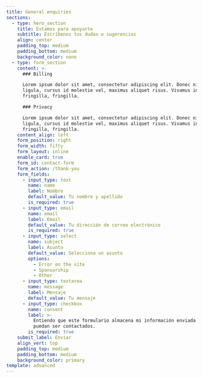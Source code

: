 ```yaml
---
title: General enquiries
sections:
  - type: hero_section
    title: Estamos para apoyarte
    subtitle: Escríbenos tus dudas o sugerencias
    align: center
    padding_top: medium
    padding_bottom: medium
    background_color: none
  - type: form_section
    content: >-
      ### Billing

      Lorem ipsum dolor sit amet, consectetur adipiscing elit. Donec nisl
      ligula, cursus id molestie vel, maximus aliquet risus. Vivamus in nibh
      fringilla, fringilla.

      ### Privacy

      Lorem ipsum dolor sit amet, consectetur adipiscing elit. Donec nisl
      ligula, cursus id molestie vel, maximus aliquet risus. Vivamus in nibh
      fringilla, fringilla.
    content_align: left
    form_position: right
    form_width: fifty
    form_layout: inline
    enable_card: true
    form_id: contact-form
    form_action: /thank-you
    form_fields:
      - input_type: text
        name: name
        label: Nombre
        default_value: Tu nombre y apellido
        is_required: true
      - input_type: email
        name: email
        label: Email
        default_value: Tu dirección de correo electrónico
        is_required: true
      - input_type: select
        name: subject
        label: Asunto
        default_value: Selecciona un asunto
        options:
          - Error on the site
          - Sponsorship
          - Other
      - input_type: textarea
        name: message
        label: Mensaje
        default_value: Tu mensaje
      - input_type: checkbox
        name: consent
        label: >-
          Entiendo que este formulario almacena mi información enviada para que
          puedan ser contactados.
        is_required: true
    submit_label: Enviar
    align_vert: top
    padding_top: medium
    padding_bottom: medium
    background_color: primary
template: advanced
---
```

